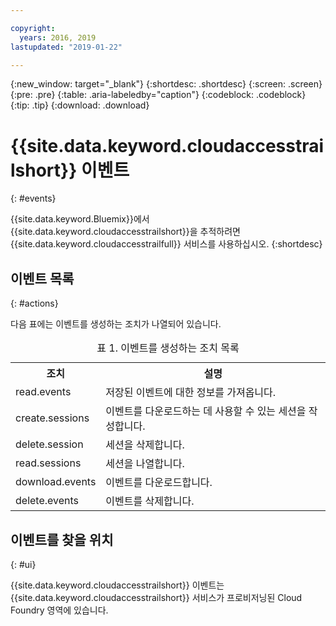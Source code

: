 ```yaml
---

copyright:
  years: 2016, 2019
lastupdated: "2019-01-22"

---
```


{:new_window: target="_blank"}
{:shortdesc: .shortdesc}
{:screen: .screen}
{:pre: .pre}
{:table: .aria-labeledby="caption"}
{:codeblock: .codeblock}
{:tip: .tip}
{:download: .download}


# {{site.data.keyword.cloudaccesstrailshort}} 이벤트
{: #events}

{{site.data.keyword.Bluemix}}에서 {{site.data.keyword.cloudaccesstrailshort}}을 추적하려면 {{site.data.keyword.cloudaccesstrailfull}} 서비스를 사용하십시오. 
{:shortdesc}



## 이벤트 목록
{: #actions}

다음 표에는 이벤트를 생성하는 조치가 나열되어 있습니다.

<table>
  <caption>표 1. 이벤트를 생성하는 조치 목록</caption>
  <tr>
    <th>조치</th>
	  <th>설명</th>
  <tr>
  <tr>
    <td>read.events</td>
	  <td>저장된 이벤트에 대한 정보를 가져옵니다.</td>
  </tr>
  <tr>
    <td>create.sessions</td>
	  <td>이벤트를 다운로드하는 데 사용할 수 있는 세션을 작성합니다.</td>
  </tr>
  <tr>
    <td>delete.session</td>
	  <td>세션을 삭제합니다.</td>
  </tr>
  <tr>
    <td>read.sessions</td>
	  <td>세션을 나열합니다.</td>
  </tr>
  <tr>
    <td>download.events</td>
	  <td>이벤트를 다운로드합니다.</td>
  </tr>
  <tr>
    <td>delete.events</td>
	  <td>이벤트를 삭제합니다.</td>
  </tr>
</table>


## 이벤트를 찾을 위치
{: #ui}
 	
{{site.data.keyword.cloudaccesstrailshort}} 이벤트는 {{site.data.keyword.cloudaccesstrailshort}} 서비스가 프로비저닝된 Cloud Foundry 영역에 있습니다.
